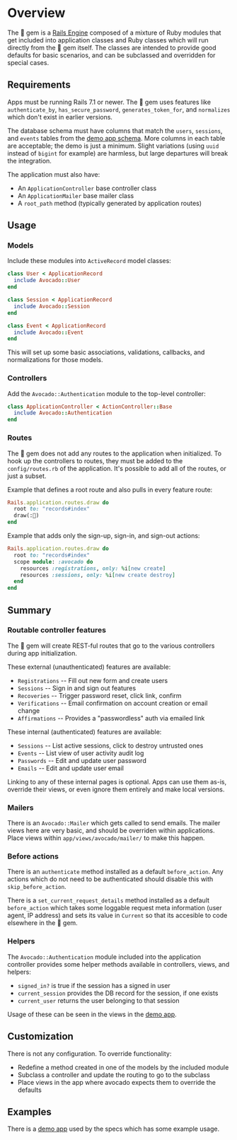 # Overview

The 🥑 gem is a [Rails Engine] composed of a mixture of Ruby modules that get
included into application classes and Ruby classes which will run directly from
the 🥑 gem itself. The classes are intended to provide good defaults for basic
scenarios, and can be subclassed and overridden for special cases.

## Requirements

Apps must be running Rails 7.1 or newer. The 🥑 gem uses features like
`authenticate_by`, `has_secure_password`, `generates_token_for`, and
`normalizes` which don't exist in earlier versions.

The database schema must have columns that match the `users`, `sessions`, and
`events` tables from the [demo app schema]. More columns in each table are
acceptable; the demo is just a minimum. Slight variations (using `uuid` instead
of `bigint` for example) are harmless, but large departures will break the
integration.

The application must also have:

- An `ApplicationController` base controller class
- An `ApplicationMailer` base mailer class
- A `root_path` method (typically generated by application routes)

## Usage

### Models

Include these modules into `ActiveRecord` model classes:

```ruby
class User < ApplicationRecord
  include Avocado::User
end

class Session < ApplicationRecord
  include Avocado::Session
end

class Event < ApplicationRecord
  include Avocado::Event
end
```

This will set up some basic associations, validations, callbacks, and
normalizations for those models.

### Controllers

Add the `Avocado::Authentication` module to the top-level controller:

```ruby
class ApplicationController < ActionController::Base
  include Avocado::Authentication
end
```

### Routes

The 🥑 gem does not add any routes to the application when initialized. To hook
up the controllers to routes, they must be added to the `config/routes.rb` of
the application. It's possible to add all of the routes, or just a subset.

Example that defines a root route and also pulls in every feature route:

```ruby
Rails.application.routes.draw do
  root to: "records#index"
  draw(:🥑)
end
```

Example that adds only the sign-up, sign-in, and sign-out actions:

```ruby
Rails.application.routes.draw do
  root to: "records#index"
  scope module: :avocado do
    resources :registrations, only: %i[new create]
    resources :sessions, only: %i[new create destroy]
  end
end
```

## Summary

### Routable controller features

The 🥑 gem will create REST-ful routes that go to the various controllers during
app initialization.

These external (unauthenticated) features are available:

- `Registrations` -- Fill out new form and create users
- `Sessions` -- Sign in and sign out features
- `Recoveries` -- Trigger password reset, click link, confirm
- `Verifications` -- Email confirmation on account creation or email change
- `Affirmations` -- Provides a "passwordless" auth via emailed link

These internal (authenticated) features are available:

- `Sessions` -- List active sessions, click to destroy untrusted ones
- `Events` -- List view of user activity audit log
- `Passwords` -- Edit and update user password
- `Emails` -- Edit and update user email

Linking to any of these internal pages is optional. Apps can use them as-is,
override their views, or even ignore them entirely and make local versions.

### Mailers

There is an `Avocado::Mailer` which gets called to send emails. The mailer views
here are very basic, and should be overriden within applications. Place views
within `app/views/avocado/mailer/` to make this happen.

### Before actions

There is an `authenticate` method installed as a default `before_action`. Any
actions which do not need to be authenticated should disable this with
`skip_before_action`.

There is a `set_current_request_details` method installed as a default
`before_action` which takes some loggable request meta information (user agent,
IP address) and sets its value in `Current` so that its accesible to code
elsewhere in the 🥑 gem.

### Helpers

The `Avocado::Authentication` module included into the application controller
provides some helper methods available in controllers, views, and helpers:

- `signed_in?` is true if the session has a signed in user
- `current_session` provides the DB record for the session, if one exists
- `current_user` returns the user belonging to that session

Usage of these can be seen in the views in the [demo app].

## Customization

There is not any configuration. To override functionality:

- Redefine a method created in one of the models by the included module
- Subclass a controller and update the routing to go to the subclass
- Place views in the app where avocado expects them to override the defaults

## Examples

There is a [demo app] used by the specs which has some example usage.

[demo app schema]: https://github.com/tcuwp/avocado/blob/main/spec/internal/db/schema.rb
[demo app]: https://github.com/tcuwp/avocado/blob/main/spec/internal
[Rails Engine]: https://guides.rubyonrails.org/engines.html#what-are-engines-questionmark